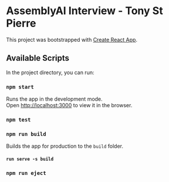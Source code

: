 # AssemblyAI Interview - Tony St Pierre

This project was bootstrapped with [Create React App](https://github.com/facebook/create-react-app).

## Available Scripts

In the project directory, you can run:

### `npm start`

Runs the app in the development mode.\
Open [http://localhost:3000](http://localhost:3000) to view it in the browser.


### `npm test`

### `npm run build`

Builds the app for production to the `build` folder.
#### `run serve -s build`

### `npm run eject`
